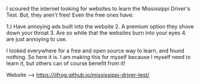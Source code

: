 I scoured the internet looking for websites to learn the Mississippi Driver's Test. But, they aren't free! Even the free ones have:

  1.) Have annoying ads built into the website
  2. A premium option they shove down your throat
  3. Are so white that the websites burn into your eyes
  4. are just annoying to use.

I looked everywhere for a free and open source way to learn, and found nothing. So here it is. I am making this for myself because I myself need to learn it, but others can of course benefit from it!

Website --> https://iifrog.github.io/mississippi-driver-test/
